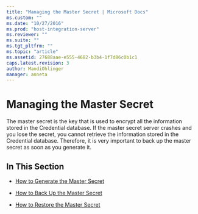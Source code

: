 ```yaml
---
title: "Managing the Master Secret | Microsoft Docs"
ms.custom: ""
ms.date: "10/27/2016"
ms.prod: "host-integration-server"
ms.reviewer: ""
ms.suite: ""
ms.tgt_pltfrm: ""
ms.topic: "article"
ms.assetid: 27688aae-e555-4682-b3b4-1f7d86c0b1c1
caps.latest.revision: 3
author: MandiOhlinger
manager: anneta
---
```

# Managing the Master Secret
The master secret is the key that is used to encrypt all the information stored in the Credential database. If the master secret server crashes and you lose the secret, you cannot retrieve the information stored in the Credential database. Therefore, it is very important to back up the master secret as soon as you generate it.  
  
## In This Section  
  
-   [How to Generate the Master Secret](../esso/how-to-generate-the-master-secret.md)  
  
-   [How to Back Up the Master Secret](../esso/how-to-back-up-the-master-secret.md)  
  
-   [How to Restore the Master Secret](../esso/how-to-restore-the-master-secret.md)